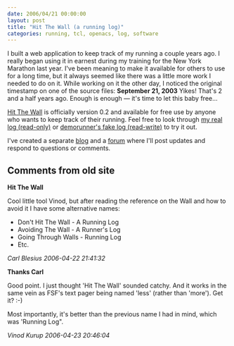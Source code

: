 ```yaml
---
date: 2006/04/21 00:00:00
layout: post
title: "Hit The Wall (a running log)"
categories: running, tcl, openacs, log, software
---
```


I built a web application to keep track of my running a couple years ago. I really began using it in earnest during my training for the New York Marathon last year. I've been meaning to make it available for others to use for a long time, but it always seemed like there was a little more work I needed to do on it. While working on it the other day, I noticed the original timestamp on one of the source files: **September 21, 2003** Yikes! That's 2 and a half years ago. Enough is enough &mdash; it's time to let this baby free...

[Hit The Wall](http://kurup.org/run) is officially version 0.2 and available for free use by anyone who wants to keep track of their running. Feel free to look through [my real log (read-only)](http://kurup.org/run/log/log?runner_id=16832) or [demorunner's fake log (read-write)](http://kurup.org/run/log/log?runner_id=63350) to try it out.

I've created a separate [blog](http://kurup.org/run/blog) and a [forum](http://kurup.org/run/forums/forum-view?forum%5fid=63343) where I'll post updates and respond to questions or comments.

<div id="comment-box">
<h2>Comments from old site</h2>

<div class="one-comment">
<p><b>Hit The Wall</b></p>
<p>
<p>
Cool little tool Vinod, but after reading the reference on the Wall
and how to avoid it I have some alternative names:
</p>
<ul>
<li>Don't Hit The Wall - A Running Log</li>
<li>Avoiding The Wall - A Runner's Log</li>
<li>Going Through Walls - Running Log</li>
<li>Etc.</li>
</ul>
<address class="signature">
<span class="author">Carl Blesius</span>
<span class="date">2006-04-22 21:41:32</span>
</address>
</div>

<div class="my-comment">
<p><b>Thanks Carl</b></p>
<p>
Good point. I just thought 'Hit The Wall' sounded catchy. And it works
in the same vein as FSF's text pager being named 'less' (rather than
'more'). Get it? :-)
</p>
<p>
Most importantly, it's better than the previous name I had in mind,
which was 'Running Log".
</p>
<address class="signature">
<span class="author">Vinod Kurup</span>
<span class="date">2006-04-23 20:46:04</span>
</address>
</div>


</div>
